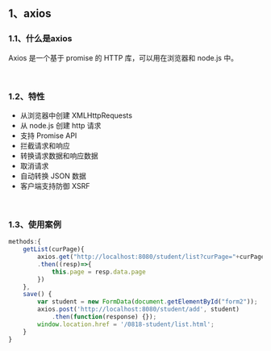 ## 1、axios

### 1.1、什么是axios

Axios 是一个基于 promise 的 HTTP 库，可以用在浏览器和 node.js 中。 

<br>

### 1.2、特性

- 从浏览器中创建 XMLHttpRequests
- 从 node.js 创建 http 请求
- 支持 Promise API
- 拦截请求和响应
- 转换请求数据和响应数据
- 取消请求
- 自动转换 JSON 数据
- 客户端支持防御 XSRF

<br>

### 1.3、使用案例

~~~javascript
methods:{
    getList(curPage){
        axios.get("http://localhost:8080/student/list?curPage="+curPage+"&name="+this.name)
        .then((resp)=>{
            this.page = resp.data.page
        })
    },
    save() {
        var student = new FormData(document.getElementById("form2"));
        axios.post('http://localhost:8080/student/add', student)
            .then(function(response) {});
        window.location.href = '/0818-student/list.html';
    }
}
~~~

